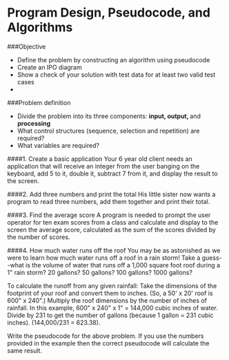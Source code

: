 # Program Design, Pseudocode, and Algorithms

###Objective
* Define the problem by constructing an algorithm using pseudocode
* Create an IPO diagram
* Show a check of your solution with test data for at least two valid test cases
* 
###Problem definition
* Divide the problem into its three components: <strong>input, output, </strong>and<strong> processing</strong>
* What control structures (sequence, selection and repetition) are required?
* What variables are required?


####1. Create a basic application
Your 6 year old client needs an application that will receive an integer from the user banging on the keyboard, add 5 to it, double it, subtract 7 from it, and display the result to the screen.

####2. Add three numbers and print the total
His little sister now wants a program to read three numbers, add them together and print their total.

####3. Find the average score
A program is needed to prompt the user operator for ten exam scores from a class and calculate and display to the screen the average score, calculated as the sum of the scores divided by the number of scores.

####4. How much water runs off the roof
You may be as astonished as we were to learn how much water runs off a roof in a rain storm!
Take a guess--what is the volume of water that runs off a 1,000 square foot roof during a 1" rain storm?
20 gallons? 50 gallons? 100 gallons? 1000 gallons?

To calculate the runoff from any given rainfall:
Take the dimensions of the footprint of your roof and convert them to inches. (So, a 50' x 20' roof is 600" x 240".)
Multiply the roof dimensions by the number of inches of rainfall. 
In this example, 600" x 240" x 1" = 144,000 cubic inches of water.
Divide by 231 to get the number of gallons (because 1 gallon = 231 cubic inches). (144,000/231 = 623.38).

Write the pseudocode for the above problem. If you use the numbers provided in the example then the correct pseudocode will calculate the same result.
